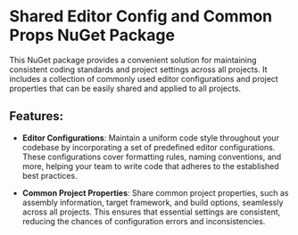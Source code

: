 # Shared Editor Config and Common Props NuGet Package

This NuGet package provides a convenient solution for maintaining consistent coding standards and project settings across all projects. 
It includes a collection of commonly used editor configurations and project properties that can be easily shared and applied to all projects.

## Features:

- **Editor Configurations**: Maintain a uniform code style throughout your codebase by incorporating a set of predefined editor configurations. These configurations cover formatting rules, naming conventions, and more, helping your team to write code that adheres to the established best practices.

- **Common Project Properties**: Share common project properties, such as assembly information, target framework, and build options, seamlessly across all projects. This ensures that essential settings are consistent, reducing the chances of configuration errors and inconsistencies.
